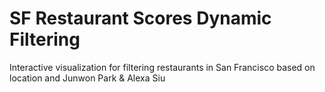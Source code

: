 # SF Restaurant Scores Dynamic Filtering
Interactive visualization for filtering restaurants in San Francisco based on location and 
Junwon Park & Alexa Siu
